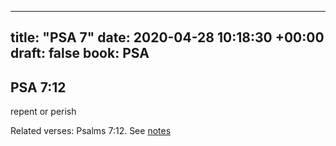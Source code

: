 
---
title: "PSA 7"
date: 2020-04-28 10:18:30 +00:00
draft: false
book: PSA
---

## PSA 7:12

repent or perish

Related verses: Psalms 7:12. See [notes](https://my.bible.com/notes/3417628880537378981)

